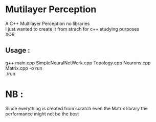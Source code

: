 # Mutilayer Perception 
A C++ Multilayer Perception no libraries  <br />
I just wanted to create it from strach for c++ studying purposes<br />
XOR


## Usage :
g++ main.cpp SimpleNeuralNetWork.cpp Topology.cpp Neurons.cpp Matrix.cpp -o run  <br />
./run


# NB : 
Since everything is created from scratch even the Matrix library the performance might not be the best